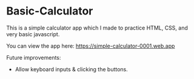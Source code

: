 # Basic-Calculator
This is a simple calculator app which I made to practice HTML, CSS, and very basic javascript.

You can view the app here: https://simple-calculator-0001.web.app

Future improvements:
- Allow keyboard inputs & clicking the buttons.
